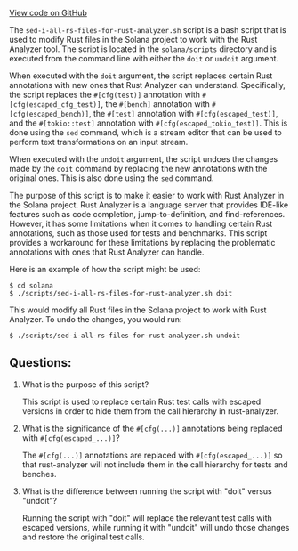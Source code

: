 [View code on GitHub](https://github.com/solana-labs/solana/blob/master/scripts/sed-i-all-rs-files-for-rust-analyzer.sh)

The `sed-i-all-rs-files-for-rust-analyzer.sh` script is a bash script that is used to modify Rust files in the Solana project to work with the Rust Analyzer tool. The script is located in the `solana/scripts` directory and is executed from the command line with either the `doit` or `undoit` argument.

When executed with the `doit` argument, the script replaces certain Rust annotations with new ones that Rust Analyzer can understand. Specifically, the script replaces the `#[cfg(test)]` annotation with `#[cfg(escaped_cfg_test)]`, the `#[bench]` annotation with `#[cfg(escaped_bench)]`, the `#[test]` annotation with `#[cfg(escaped_test)]`, and the `#[tokio::test]` annotation with `#[cfg(escaped_tokio_test)]`. This is done using the `sed` command, which is a stream editor that can be used to perform text transformations on an input stream.

When executed with the `undoit` argument, the script undoes the changes made by the `doit` command by replacing the new annotations with the original ones. This is also done using the `sed` command.

The purpose of this script is to make it easier to work with Rust Analyzer in the Solana project. Rust Analyzer is a language server that provides IDE-like features such as code completion, jump-to-definition, and find-references. However, it has some limitations when it comes to handling certain Rust annotations, such as those used for tests and benchmarks. This script provides a workaround for these limitations by replacing the problematic annotations with ones that Rust Analyzer can handle.

Here is an example of how the script might be used:

```
$ cd solana
$ ./scripts/sed-i-all-rs-files-for-rust-analyzer.sh doit
```

This would modify all Rust files in the Solana project to work with Rust Analyzer. To undo the changes, you would run:

```
$ ./scripts/sed-i-all-rs-files-for-rust-analyzer.sh undoit
```
## Questions: 
 1. What is the purpose of this script?
    
    This script is used to replace certain Rust test calls with escaped versions in order to hide them from the call hierarchy in rust-analyzer.

2. What is the significance of the `#[cfg(...)]` annotations being replaced with `#[cfg(escaped_...)]`?

    The `#[cfg(...)]` annotations are replaced with `#[cfg(escaped_...)]` so that rust-analyzer will not include them in the call hierarchy for tests and benches.

3. What is the difference between running the script with "doit" versus "undoit"?

    Running the script with "doit" will replace the relevant test calls with escaped versions, while running it with "undoit" will undo those changes and restore the original test calls.